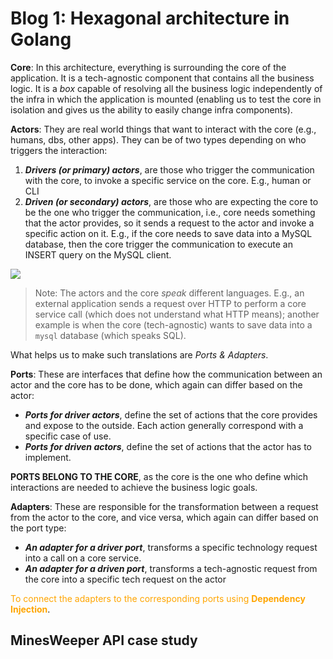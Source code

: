 # Blog 1: Hexagonal architecture in Golang

**Core**: In this architecture, everything is surrounding the core of the application. It is a tech-agnostic component that contains all the business logic. It is a *box* capable of resolving all the business logic independently of the infra in which the application is mounted (enabling us to test the core in isolation and gives us the ability to easily change infra components).

**Actors**: They are real world things that want to interact with the core (e.g., humans, dbs, other apps). They can be of two types depending on who triggers the interaction:

1. ***Drivers (or primary) actors***, are those who trigger the communication with the core, to invoke a specific service on the core. E.g., human or CLI
2. ***Driven (or secondary) actors***, are those who are expecting the core to be the one who trigger the communication, i.e., core needs something that the actor provides, so it sends a request to the actor and invoke a specific action on it. E.g., if the core needs to save data into a MySQL database, then the core trigger the communication to execute an INSERT query on the MySQL client.

![](https://raw.githubusercontent.com/aditya109/designs-for-software-designers/main/assets/hexagonal.svg)



> Note: The actors and the core *speak* different languages. E.g., an external application sends a request over HTTP to perform a core service call (which does not understand what HTTP means); another example is when the core (tech-agnostic) wants to save data into a `mysql` database (which speaks SQL). 

What helps us to make such translations are *Ports & Adapters*.

**Ports**: These are interfaces that define how the communication between an actor and the core has to be done, which again can differ based on the actor:

- ***Ports for driver actors***, define the set of actions that the core provides and expose to the outside. Each action generally correspond with a specific case of use.
- ***Ports for driven actors***, define the set of actions that the actor has to implement.

**PORTS BELONG TO THE CORE**, as the core is the one who define which interactions are needed to achieve the business logic goals.



**Adapters**: These are responsible for the transformation between a request from the actor to the core, and vice versa, which again can differ based on the port type:

- ***An adapter for a driver port***, transforms a specific technology request into a call on a core service.
- ***An adapter for a driven port***, transforms a tech-agnostic request from the core into a specific tech request on the actor

<span style="color:orange">To connect the adapters to the corresponding ports using **Dependency Injection**</span>.

## MinesWeeper API case study

